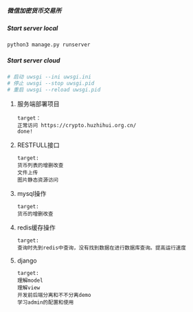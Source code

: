 ##### 微信加密货币交易所

##### Start  server local

```python
python3 manage.py runserver
```

##### Start  server cloud

```python
# 启动 uwsgi --ini uwsgi.ini 
# 停止 uwsgi --stop uwsgi.pid
# 重启 uwsgi --reload uwsgi.pid 
```



1. 服务端部署项目

   ```
   target：
   正常访问 https://crypto.huzhihui.org.cn/ 
   done!
   ```

   

2. RESTFULL接口

   ```
   target:
   货币列表的增删改查
   文件上传
   图片静态资源访问
   ```

3. mysql操作

   ```
   target:
   货币的增删改查
   ```

4. redis缓存操作

   ```
   target:
   查询时先到redis中查询，没有找到数据在进行数据库查询。提高运行速度
   ```

5. django 

   ```
   target:
   理解model
   理解view
   开发前后端分离和不不分离demo
   学习admin的配置和使用

   ```

   

   